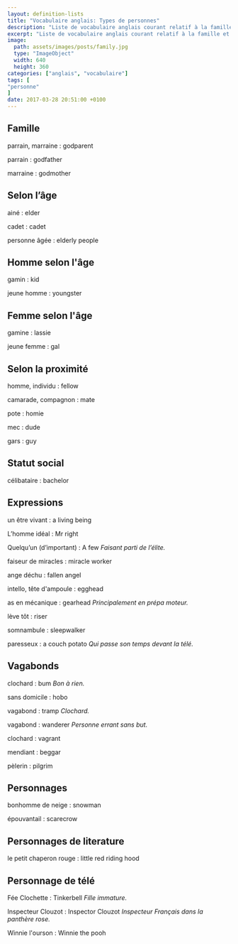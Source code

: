 ```yaml
---
layout: definition-lists
title: "Vocabulaire anglais: Types de personnes"
description: "Liste de vocabulaire anglais courant relatif à la famille et aux différents types de personnes."
excerpt: "Liste de vocabulaire anglais courant relatif à la famille et aux différents types de personnes."
image:
  path: assets/images/posts/family.jpg
  type: "ImageObject"
  width: 640
  height: 360
categories: ["anglais", "vocabulaire"]
tags: [
"personne"
]
date: 2017-03-28 20:51:00 +0100
---
```


## Famille

parrain, marraine
: godparent

parrain
: godfather

marraine
: godmother


## Selon l’âge

ainé
: elder

cadet
: cadet

personne âgée
: elderly people


## Homme selon l'âge

gamin
: kid

jeune homme
: youngster


## Femme selon l'âge

gamine
: lassie

jeune femme
: gal


## Selon la proximité

homme, individu
: fellow

camarade, compagnon
: mate

pote
: homie

mec
: dude

gars
: guy


## Statut social

célibataire
: bachelor


## Expressions

un être vivant
: a living being

L’homme idéal
: Mr right

Quelqu’un (d’important)
: A few
*Faisant parti de l’élite.*

faiseur de miracles
: miracle worker

ange déchu
: fallen angel

intello, tête d'ampoule
: egghead

as en mécanique
: gearhead
*Principalement en prépa moteur.*

lève tôt
: riser

somnambule
: sleepwalker

paresseux
: a couch potato
*Qui passe son temps devant la télé.*


## Vagabonds

clochard
: bum
*Bon à rien.*

sans domicile
: hobo

vagabond
: tramp
*Clochard.*

vagabond
: wanderer
*Personne errant sans but.*

clochard
: vagrant

mendiant
: beggar

pèlerin
: pilgrim


## Personnages

bonhomme de neige
: snowman

épouvantail
: scarecrow


## Personnages de literature

le petit chaperon rouge
: little red riding hood


## Personnage de télé

Fée Clochette
: Tinkerbell
*Fille immature.*

Inspecteur Clouzot
: Inspector Clouzot
*Inspecteur Français dans la panthère rose.*

Winnie l'ourson
: Winnie the pooh
